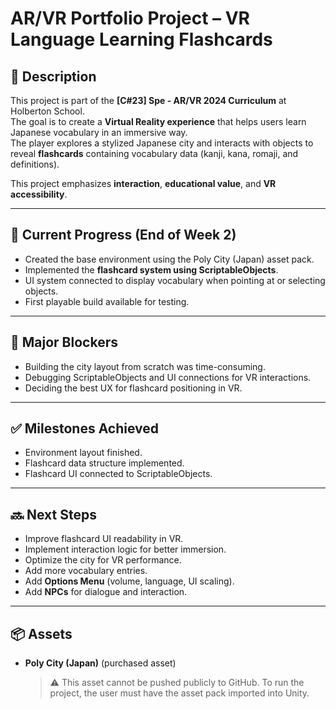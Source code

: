 # AR/VR Portfolio Project – VR Language Learning Flashcards  

## 📌 Description  
This project is part of the **[C#23] Spe - AR/VR 2024 Curriculum** at Holberton School.  
The goal is to create a **Virtual Reality experience** that helps users learn Japanese vocabulary in an immersive way.  
The player explores a stylized Japanese city and interacts with objects to reveal **flashcards** containing vocabulary data (kanji, kana, romaji, and definitions).  

This project emphasizes **interaction**, **educational value**, and **VR accessibility**.  

---

## 🚀 Current Progress (End of Week 2)  
- Created the base environment using the Poly City (Japan) asset pack.  
- Implemented the **flashcard system using ScriptableObjects**.  
- UI system connected to display vocabulary when pointing at or selecting objects.  
- First playable build available for testing.  

---

## 🛑 Major Blockers  
- Building the city layout from scratch was time-consuming.  
- Debugging ScriptableObjects and UI connections for VR interactions.  
- Deciding the best UX for flashcard positioning in VR.  

---

## ✅ Milestones Achieved  
- Environment layout finished.  
- Flashcard data structure implemented.  
- Flashcard UI connected to ScriptableObjects.  

---

## 🔜 Next Steps  
- Improve flashcard UI readability in VR.  
- Implement interaction logic for better immersion.  
- Optimize the city for VR performance.  
- Add more vocabulary entries.  
- Add **Options Menu** (volume, language, UI scaling).  
- Add **NPCs** for dialogue and interaction.  

---

## 📦 Assets  
- **Poly City (Japan)** (purchased asset)  
  > ⚠️ This asset cannot be pushed publicly to GitHub. To run the project, the user must have the asset pack imported into Unity.  

